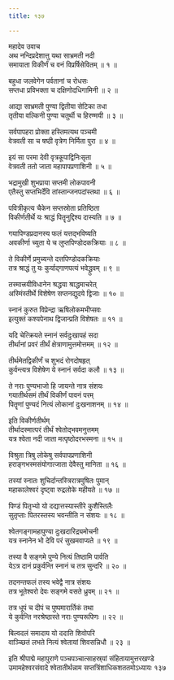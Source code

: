 ```yaml
---
title: १३७

---
```

महादेव उवाच  
अथ नन्दिप्रदेशात्तु यथा साभ्रमती नदी  
समायाता विकीर्णं च वनं विप्रर्षिसेवितम् ॥ १ ॥


बहुधा जलवेगेन पर्वतानां च रोधसः  
सप्तधा प्रविभक्ता च दक्षिणोदधिगामिनी ॥ २ ॥


आद्या साभ्रमती पुण्या द्वितीया सेटिका तधा  
तृतीया वल्किनी पुण्या चतुर्थी च हिरण्मयी ॥ ३ ॥


सर्वपापहरा प्रोक्ता हस्तिमत्यथ पञ्चमी  
वेत्रवती सा च षष्ठी वृत्रेण निर्मिता पुरा ॥ ४ ॥


इयं सा परमा देवी वृत्रकूपाद्विनिःसृता  
वेत्रवती ततो जाता महापापप्रणाशिनी ॥ ५ ॥


भद्रामुखी शुभप्राया सप्तमी लोकपावनी  
एतैस्तु सप्तभिर्देवि तांस्तान्जनपदांस्तथा ॥ ६ ॥


पवित्रीकृत्य चैकेन सप्तस्रोता प्रतिष्ठिता  
विकीर्णतीर्थे यः श्राद्धं पितॄनुद्दिश्य दास्यति ॥ ७ ॥


गयापिण्डप्रदानस्य फलं यत्तद्भविष्यति  
अवकीर्णा च्युता ये च लुप्तपिण्डोदकक्रियाः ॥ ८ ॥


ते विकीर्णे प्रमुच्यन्ते दत्तपिण्डोदकक्रियाः  
तत्र श्राद्धं तु यः कुर्याद्गाणपत्यं भवेद्ध्रुवम् ॥ ९ ॥


तस्मात्त्रयीविधानेन श्रद्धया श्राद्धमाचरेत्  
अस्मिंस्तीर्थे विशेषेण सप्तनद्युदये द्विजाः ॥ १० ॥


स्नानं कुरुत विप्रेन्द्रा ऋषिलोकमभीप्सवः  
इत्युक्तं कश्यपेनाथ द्विजान्प्रति विशेषतः ॥ ११ ॥


यदि चेत्क्रियते स्नानं सर्वदुःखापहं सदा  
तीर्थानां प्रवरं तीर्थं क्षेत्राणामुत्तमोत्तमम् ॥ १२ ॥


तीर्थमेतद्विकीर्णं च शुभदं रोगदोषहृत्  
कुर्वन्त्यत्र विशेषेण ये स्नानं सर्वदा कलौ ॥ १३ ॥


ते नराः पुण्यभाजो हि जायन्ते नात्र संशयः  
गयातीर्थसमं तीर्थं विकीर्णं पावनं परम्  
पितॄणां पुण्यदं नित्यं लोकानां दुःखनाशनम् ॥ १४ ॥


इति विकीर्णतीर्थम्  
तीर्थादस्मात्परं तीर्थं श्वेतोद्भवमनुत्तमम्  
यत्र श्वेता नदी जाता मत्पृष्ठोदरभस्मना ॥ १५ ॥


विश्रुता त्रिषु लोकेषु सर्वपापप्रणाशिनी  
हराङ्गभस्मसंयोगात्जाता देवैस्तु मानिता ॥ १६ ॥


तस्यां स्नातः शुचिर्दान्तस्त्रिरात्रमुषितः पुमान्  
महाकालेश्वरं दृष्ट्वा रुद्रलोके महीयते ॥ १७ ॥


पिण्डं पितृभ्यो यो दद्यात्तस्यास्तीरे कुशैस्तिलैः  
सुतृप्ताः पितरस्तस्य भवन्तीति न संशयः ॥ १८ ॥


श्वेतगङ्गामहापुण्या दुःखदारिद्र्यमोचनी  
यत्र स्नानेन भो देवि परं सुखमवाप्यते ॥ १९ ॥


तस्या वै सङ्गमे पुण्ये नित्यं तिष्ठामि पार्वति  
येऽत्र दानं प्रकुर्वन्ति स्नानं च तत्र सुन्दरि ॥ २० ॥


तदनन्तफलं तस्य भवेद्वै नात्र संशयः  
तत्र भूतेश्वरो देवः सङ्गमे वसते ध्रुवम् ॥ २१ ॥


तत्र धूपं च दीपं च पुष्पमारार्तिकं तथा  
ये कुर्वन्ति नरश्रेष्ठास्ते नराः पुण्यरूपिणः ॥ २२ ॥


बिल्वदलं समादाय यो ददाति शिवोपरि  
वाञ्च्छितं लभते नित्यं श्वेतायां शिवसन्निधौ ॥ २३ ॥


इति श्रीपाद्मे महापुराणे पञ्चपञ्चात्साहस्र्यां संहितायामुत्तरखण्डे  
उमामहेश्वरसंवादे श्वेतातीर्थन्नाम सप्तत्रिंशाधिकशततमोऽध्यायः १३७